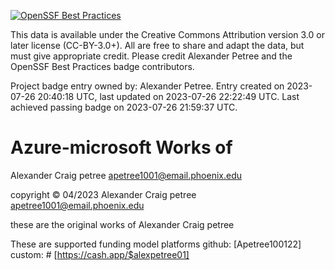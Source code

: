 [![OpenSSF Best Practices](https://bestpractices.coreinfrastructure.org/projects/7669/badge)](https://bestpractices.coreinfrastructure.org/projects/7669)


This data is available under the Creative Commons Attribution version 3.0 or later license (CC-BY-3.0+). All are free to share and adapt the data, but must give appropriate credit. Please credit Alexander Petree and the OpenSSF Best Practices badge contributors.

Project badge entry owned by: Alexander Petree.
Entry created on 2023-07-26 20:40:18 UTC, last updated on 2023-07-26 22:22:49 UTC. Last achieved passing badge on 2023-07-26 21:59:37 UTC.

# Azure-microsoft Works of 
Alexander Craig petree 
<apetree1001@email.phoenix.edu>

copyright ©️ 04/2023 Alexander Craig petree 
<apetree1001@email.phoenix.edu>


 these are the original works of Alexander 
 Craig petree 

These are supported funding model platforms
github: [Apetree100122]
custom: # [https://cash.app/$alexpetree01]
